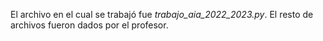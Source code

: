 El archivo en el cual se trabajó fue *trabajo_aia_2022_2023.py*. El resto de archivos fueron dados por el profesor.
